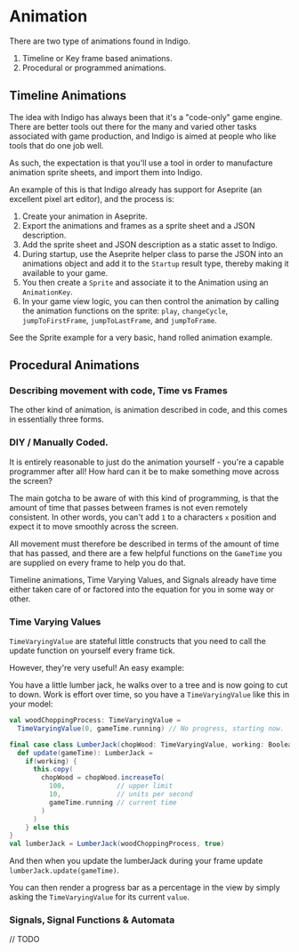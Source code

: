 # Animation

There are two type of animations found in Indigo.

1. Timeline or Key frame based animations.
1. Procedural or programmed animations.

## Timeline Animations

The idea with Indigo has always been that it's a "code-only" game engine. There are better tools out there for the many and varied other tasks associated with game production, and Indigo is aimed at people who like tools that do one job well.

As such, the expectation is that you'll use a tool in order to manufacture animation sprite sheets, and import them into Indigo.

An example of this is that Indigo already has support for Aseprite (an excellent pixel art editor), and the process is:

1. Create your animation in Aseprite.
1. Export the animations and frames as a sprite sheet and a JSON description.
1. Add the sprite sheet and JSON description as a static asset to Indigo.
1. During startup, use the Aseprite helper class to parse the JSON into an animations object and add it to the `Startup` result type, thereby making it available to your game.
1. You then create a `Sprite` and associate it to the Animation using an `AnimationKey`.
1. In your game view logic, you can then control the animation by calling the animation functions on the sprite: `play`, `changeCycle`, `jumpToFirstFrame`, `jumpToLastFrame`, and `jumpToFrame`.

 See the Sprite example for a very basic, hand rolled animation example.

## Procedural Animations

### Describing movement with code, Time vs Frames

The other kind of animation, is animation described in code, and this comes in essentially three forms.

### DIY / Manually Coded.

It is entirely reasonable to just do the animation yourself - you're a capable programmer after all! How hard can it be to make something move across the screen?

The main gotcha to be aware of with this kind of programming, is that the amount of time that passes between frames is not even remotely consistent. In other words, you can't add `1` to a characters `x` position and expect it to move smoothly across the screen.

All movement must therefore be described in terms of the amount of time that has passed, and there are a few helpful functions on the `GameTime` you are supplied on every frame to help you do that.

Timeline animations, Time Varying Values, and Signals already have time either taken care of or factored into the equation for you in some way or other.

### Time Varying Values

`TimeVaryingValue` are stateful little constructs that you need to call the update function on yourself every frame tick.

However, they're very useful! An easy example:

You have a little lumber jack, he walks over to a tree and is now going to cut to down. Work is effort over time, so you have a `TimeVaryingValue` like this in your model:

```scala
val woodChoppingProcess: TimeVaryingValue =
  TimeVaryingValue(0, gameTime.running) // No progress, starting now.

final case class LumberJack(chopWood: TimeVaryingValue, working: Boolean) {
  def update(gameTime): LumberJack =
    if(working) {
      this.copy(
        chopWood = chopWood.increaseTo(
          100,             // upper limit
          10,              // units per second
          gameTime.running // current time
        )
      )
    } else this
}
val lumberJack = LumberJack(woodChoppingProcess, true)
```

And then when you update the lumberJack during your frame update `lumberJack.update(gameTime)`.

You can then render a progress bar as a percentage in the view by simply asking the `TimeVaryingValue` for its current `value`.

### Signals, Signal Functions & Automata

// TODO
